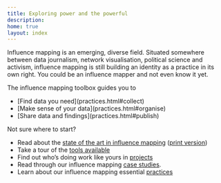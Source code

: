 ```yaml
---
title: Exploring power and the powerful
description: 
home: true
layout: index
---
```


Influence mapping is an emerging, diverse field. Situated somewhere between data journalism, network visualisation, political science and activism, influence mapping is still building an identity as a practice in its own right. You could be an influence mapper and not even know it yet.

The influence mapping toolbox guides you to

<nav><ul class="pager">
<li>[Find data you need](practices.html#collect)</li>
<li>[Make sense of your data](practices.html#organise)</li>
<li>[Share data and findings](practices.html#publish)</li>
</ul></nav>

Not sure where to start?

 * Read about the [state of the art in influence mapping](assets/influencemapping_soa_dec15_web.pdf) ([print version](assets/influencemapping_soa_dec15.pdf))
 * Take a tour of the [tools available](tools.html)
 * Find out who’s doing work like yours in [projects](projects.html)
 * Read through our influence mapping [case studies](/case_studies/).
 * Learn about our influence mapping essential [practices](practices.html)
<br>
